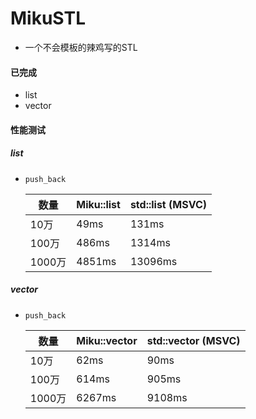 # MikuSTL

* 一个不会模板的辣鸡写的STL

#### 已完成
* list
* vector

#### 性能测试

##### list
* `push_back`

    数量        |  Miku::list   |    std::list (MSVC)
    ----------- | --------      |    ----------
    10万        |  49ms         | 131ms
    100万       | 486ms         | 1314ms
    1000万      | 4851ms        | 13096ms


##### vector
* `push_back`

    数量        |  Miku::vector  |    std::vector (MSVC)
    ----------- | --------      |    ----------
    10万        |  62ms         | 90ms
    100万       | 614ms         | 905ms
    1000万      | 6267ms        | 9108ms